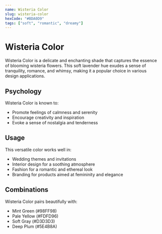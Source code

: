 ```yaml
---
name: Wisteria Color  
slug: wisteria-color  
hexCode: "#BDA0D9"  
tags: ["soft", "romantic", "dreamy"]  
---
```


# Wisteria Color

Wisteria Color is a delicate and enchanting shade that captures the essence of blooming wisteria flowers. This soft lavender hue exudes a sense of tranquility, romance, and whimsy, making it a popular choice in various design applications.

## Psychology

Wisteria Color is known to:
- Promote feelings of calmness and serenity
- Encourage creativity and inspiration
- Evoke a sense of nostalgia and tenderness

## Usage

This versatile color works well in:
- Wedding themes and invitations
- Interior design for a soothing atmosphere
- Fashion for a romantic and ethereal look
- Branding for products aimed at femininity and elegance

## Combinations

Wisteria Color pairs beautifully with:
- Mint Green (#98FF98)
- Pale Yellow (#FDFD96)
- Soft Gray (#D3D3D3)
- Deep Plum (#5E4B8A)